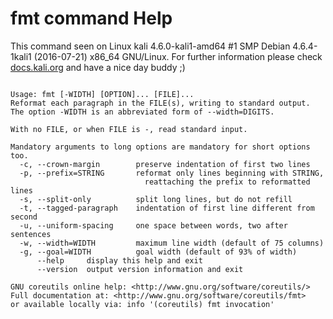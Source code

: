 # fmt command Help
 
 This command seen on Linux kali 4.6.0-kali1-amd64 #1 SMP Debian 4.6.4-1kali1 (2016-07-21) x86_64 GNU/Linux. For further information please check [docs.kali.org](docs.kali.org) and have a nice day buddy ;) 

~~~

Usage: fmt [-WIDTH] [OPTION]... [FILE]...
Reformat each paragraph in the FILE(s), writing to standard output.
The option -WIDTH is an abbreviated form of --width=DIGITS.

With no FILE, or when FILE is -, read standard input.

Mandatory arguments to long options are mandatory for short options too.
  -c, --crown-margin        preserve indentation of first two lines
  -p, --prefix=STRING       reformat only lines beginning with STRING,
                              reattaching the prefix to reformatted lines
  -s, --split-only          split long lines, but do not refill
  -t, --tagged-paragraph    indentation of first line different from second
  -u, --uniform-spacing     one space between words, two after sentences
  -w, --width=WIDTH         maximum line width (default of 75 columns)
  -g, --goal=WIDTH          goal width (default of 93% of width)
      --help     display this help and exit
      --version  output version information and exit

GNU coreutils online help: <http://www.gnu.org/software/coreutils/>
Full documentation at: <http://www.gnu.org/software/coreutils/fmt>
or available locally via: info '(coreutils) fmt invocation'

~~~
